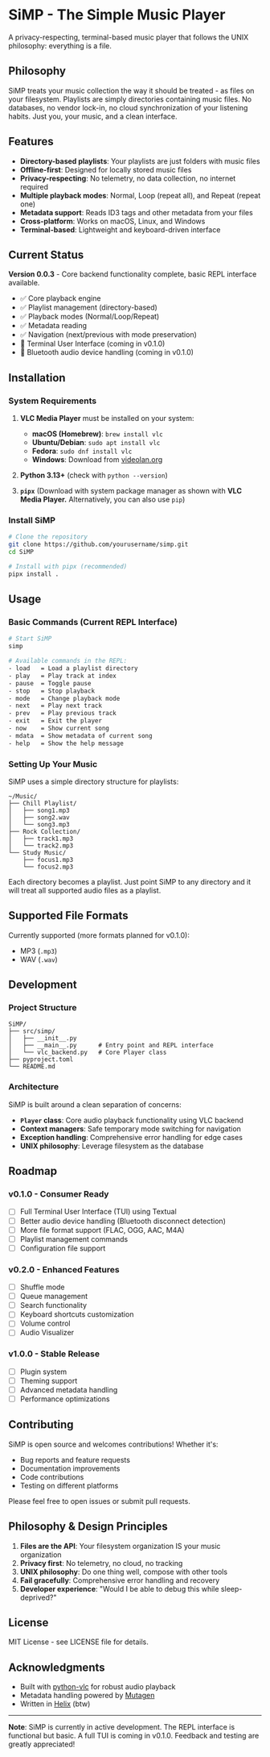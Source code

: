 # SiMP - The Simple Music Player

A privacy-respecting, terminal-based music player that follows the UNIX philosophy: everything is a file.

## Philosophy

SiMP treats your music collection the way it should be treated - as files on your filesystem.
Playlists are simply directories containing music files. No databases, no vendor lock-in, no cloud
synchronization of your listening habits. Just you, your music, and a clean interface.

## Features

- **Directory-based playlists**: Your playlists are just folders with music files
- **Offline-first**: Designed for locally stored music files
- **Privacy-respecting**: No telemetry, no data collection, no internet required
- **Multiple playback modes**: Normal, Loop (repeat all), and Repeat (repeat one)
- **Metadata support**: Reads ID3 tags and other metadata from your files
- **Cross-platform**: Works on macOS, Linux, and Windows
- **Terminal-based**: Lightweight and keyboard-driven interface

## Current Status

**Version 0.0.3** - Core backend functionality complete, basic REPL interface available.

- ✅ Core playback engine
- ✅ Playlist management (directory-based)
- ✅ Playback modes (Normal/Loop/Repeat)
- ✅ Metadata reading
- ✅ Navigation (next/previous with mode preservation)
- 🚧 Terminal User Interface (coming in v0.1.0)
- 🚧 Bluetooth audio device handling (coming in v0.1.0)

## Installation

### System Requirements

1. **VLC Media Player** must be installed on your system:
   - **macOS (Homebrew)**: `brew install vlc`
   - **Ubuntu/Debian**: `sudo apt install vlc`
   - **Fedora**: `sudo dnf install vlc`
   - **Windows**: Download from [videolan.org](https://www.videolan.org/vlc/)

2. **Python 3.13+** (check with `python --version`)

3. **`pipx`** (Download with system package manager as shown with **VLC Media Player.** Alternatively, you can also use `pip`)

### Install SiMP

```bash
# Clone the repository
git clone https://github.com/yourusername/simp.git
cd SiMP

# Install with pipx (recommended)
pipx install .
```

## Usage

### Basic Commands (Current REPL Interface)

```bash
# Start SiMP
simp

# Available commands in the REPL:
- load   = Load a playlist directory
- play   = Play track at index
- pause  = Toggle pause
- stop   = Stop playback
- mode   = Change playback mode
- next   = Play next track
- prev   = Play previous track
- exit   = Exit the player
- now    = Show current song
- mdata  = Show metadata of current song
- help   = Show the help message
```

### Setting Up Your Music

SiMP uses a simple directory structure for playlists:

```
~/Music/
├── Chill Playlist/
│   ├── song1.mp3
│   ├── song2.wav
│   └── song3.mp3
├── Rock Collection/
│   ├── track1.mp3
│   └── track2.mp3
└── Study Music/
    ├── focus1.mp3
    └── focus2.mp3
```

Each directory becomes a playlist. Just point SiMP to any directory and it will treat all supported audio files
as a playlist.

## Supported File Formats

Currently supported (more formats planned for v0.1.0):
- MP3 (`.mp3`)
- WAV (`.wav`)

## Development

### Project Structure

```
SiMP/
├── src/simp/
│   ├── __init__.py
│   ├── __main__.py      # Entry point and REPL interface
│   └── vlc_backend.py   # Core Player class
├── pyproject.toml
└── README.md
```

### Architecture

SiMP is built around a clean separation of concerns:

- **`Player` class**: Core audio playback functionality using VLC backend
- **Context managers**: Safe temporary mode switching for navigation
- **Exception handling**: Comprehensive error handling for edge cases
- **UNIX philosophy**: Leverage filesystem as the database

## Roadmap

### v0.1.0 - Consumer Ready
- [ ] Full Terminal User Interface (TUI) using Textual
- [ ] Better audio device handling (Bluetooth disconnect detection)
- [ ] More file format support (FLAC, OGG, AAC, M4A)
- [ ] Playlist management commands
- [ ] Configuration file support

### v0.2.0 - Enhanced Features
- [ ] Shuffle mode
- [ ] Queue management
- [ ] Search functionality
- [ ] Keyboard shortcuts customization
- [ ] Volume control
- [ ] Audio Visualizer

### v1.0.0 - Stable Release
- [ ] Plugin system
- [ ] Theming support
- [ ] Advanced metadata handling
- [ ] Performance optimizations

## Contributing

SiMP is open source and welcomes contributions! Whether it's:

- Bug reports and feature requests
- Documentation improvements  
- Code contributions
- Testing on different platforms

Please feel free to open issues or submit pull requests.

## Philosophy & Design Principles

1. **Files are the API**: Your filesystem organization IS your music organization
2. **Privacy first**: No telemetry, no cloud, no tracking
3. **UNIX philosophy**: Do one thing well, compose with other tools
4. **Fail gracefully**: Comprehensive error handling and recovery
5. **Developer experience**: "Would I be able to debug this while sleep-deprived?"

## License

MIT License - see LICENSE file for details.

## Acknowledgments

- Built with [python-vlc](https://github.com/oaubert/python-vlc) for robust audio playback
- Metadata handling powered by [Mutagen](https://github.com/quodlibet/mutagen)
- Written in [Helix](https://helix-editor.com/) (btw) 

---

**Note**: SiMP is currently in active development. The REPL interface is functional but basic.
A full TUI is coming in v0.1.0. Feedback and testing are greatly appreciated!
